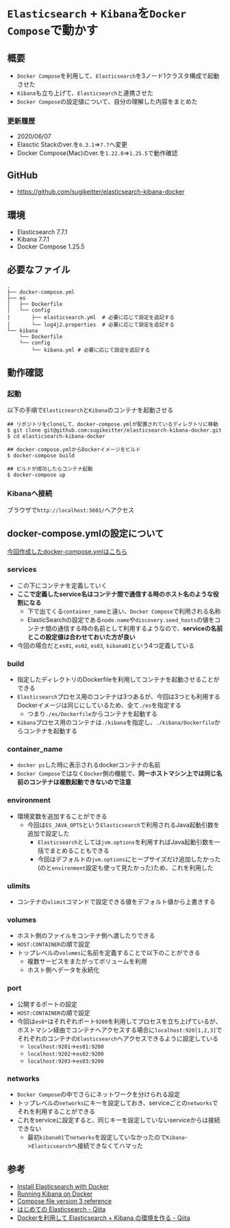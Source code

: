 # `Elasticsearch` + `Kibana`を`Docker Compose`で動かす

## 概要
- `Docker Compose`を利用して、`Elasticsearch`を3ノード1クラスタ構成で起動させた
- `Kibana`も立ち上げて、`Elasticsearch`と連携させた
- `Docker Compose`の設定値について、自分の理解した内容をまとめた

### 更新履歴
- 2020/06/07
 - Elasctic Stackのver.を`6.3.1`=>`7.7`へ変更
 - Docker Compose(Mac)のver.を`1.22.0`=>`1.25.5`で動作確認

## GitHub
- https://github.com/sugikeitter/elasticsearch-kibana-docker

## 環境
- Elasticsearch 7.7.1
- Kibana 7.7.1
- Docker Compose 1.25.5

## 必要なファイル
```
.
├── docker-compose.yml
├── es
│   ├── Dockerfile
│   └── config
│       ├── elasticsearch.yml  # 必要に応じて設定を追記する
│       └── log4j2.properties  # 必要に応じて設定を追記する
└── kibana
    └── Dockerfile
    └── config
        └── kibana.yml # 必要に応じて設定を追記する
```

## 動作確認

### 起動
以下の手順で`Elasticsearch`と`Kibana`のコンテナを起動させる

```shell
## リポジトリをcloneして、docker-compose.ymlが配置されているディレクトリに移動
$ git clone git@github.com:sugikeitter/elasticsearch-kibana-docker.git
$ cd elasticsearch-kibana-docker

## docker-compose.ymlからDockerイメージをビルド
$ docker-compose build

## ビルドが成功したらコンテナ起動
$ docker-compose up
```

### Kibanaへ接続
ブラウザで`http://localhost:5601/`へアクセス

## docker-compose.ymlの設定について
[今回作成したdocker-compose.ymlはこちら](https://github.com/sugikeitter/elasticsearch-kibana-docker/blob/master/docker-compose.yml)

### services
- この下にコンテナを定義していく
- **ここで定義したservice名はコンテナ間で通信する時のホスト名のような役割になる**
  - 下で出てくる`container_name`と違い、`Docker Compose`で利用される名称
  - ElasticSearchの設定である`node.name`や`discovery.seed_hosts`の値をコンテナ間の通信する時の名前として利用するようなので、**serviceの名前とこの設定値は合わせておいた方が良い**
- 今回の場合だと`es01`, `es02`, `es03`, `kibana01`という4つ定義している

### build
- 指定したディレクトリのDockerfileを利用してコンテナを起動させることができる
- `Elasticsearch`プロセス用のコンテナは3つあるが、今回は3つとも利用するDockerイメージは同じにしているため、全て`./es`を指定する
  - つまり`./es/Dockerfile`からコンテナを起動する
- `Kibana`プロセス用のコンテナは`./kibana`を指定し、`./kibana/Dockerfile`からコンテナを起動する

### container_name
- `docker ps`した時に表示されるdockerコンテナの名前
- `Docker Compose`ではなく`Docker`側の機能で、**同一ホストマシン上では同じ名前のコンテナは複数起動できないので注意**

### environment
- 環境変数を追加することができる
  - 今回は`ES_JAVA_OPTS`という`Elasticsearch`で利用されるJava起動引数を追加で設定した
    - `Elasticsearch`としては`jvm.options`を利用すればJava起動引数を一括でまとめることもできる
    - 今回はデフォルトの`jvm.options`にヒープサイズだけ追加したかった(のと`environment`設定も使って見たかった)ため、これを利用した

### ulimits
- コンテナの`ulimit`コマンドで設定できる値をデフォルト値から上書きする

### volumes
- ホスト側のファイルをコンテナ側へ渡したりできる
- `HOST:CONTAINER`の順で設定
- トップレベルの`volumes`に名前を定義することで以下のことができる
  - 複数サービスをまたがってボリュームを利用
  - ホスト側へデータを永続化

### port
- 公開するポートの設定
- `HOST:CONTAINER`の順で設定
- 今回は`es0*`はそれぞれポート`9200`を利用してプロセスを立ち上げているが、ホストマシン経由でコンテナへアクセスする場合に`localhost:920[1,2,3]`でそれぞれのコンテナの`Elasticsearch`へアクセスできるように設定している
  - `localhost:9201`->`es01:9200`
  - `localhost:9202`->`es02:9200`
  - `localhost:9203`->`es03:9200`

### networks
- `Docker Compose`の中でさらにネットワークを分けられる設定
- トップレベルの`networks`にキーを設定しておき、serviceごとの`networks`でそれを利用することができる
- これをserviceに設定すると、同じキーを設定していないserviceからは接続できない
  - 最初`kibana01`で`networks`を設定していなかったので`Kibana`->`Elasticsearch`へ接続できなくてハマった

## 参考
- [Install Elasticsearch with Docker](https://www.elastic.co/guide/en/elasticsearch/reference/current/docker.html)
- [Running Kibana on Docker](https://www.elastic.co/guide/en/kibana/current/docker.html)
- [Compose file version 3 reference](https://docs.docker.com/compose/compose-file/)
- [はじめての Elasticsearch - Qiita](https://qiita.com/nskydiving/items/1c2dc4e0b9c98d164329)
- [Dockerを利用して Elasticsearch + Kibana の環境を作る - Qiita](https://qiita.com/akym03/items/f981a35a95598d7ab97b)
